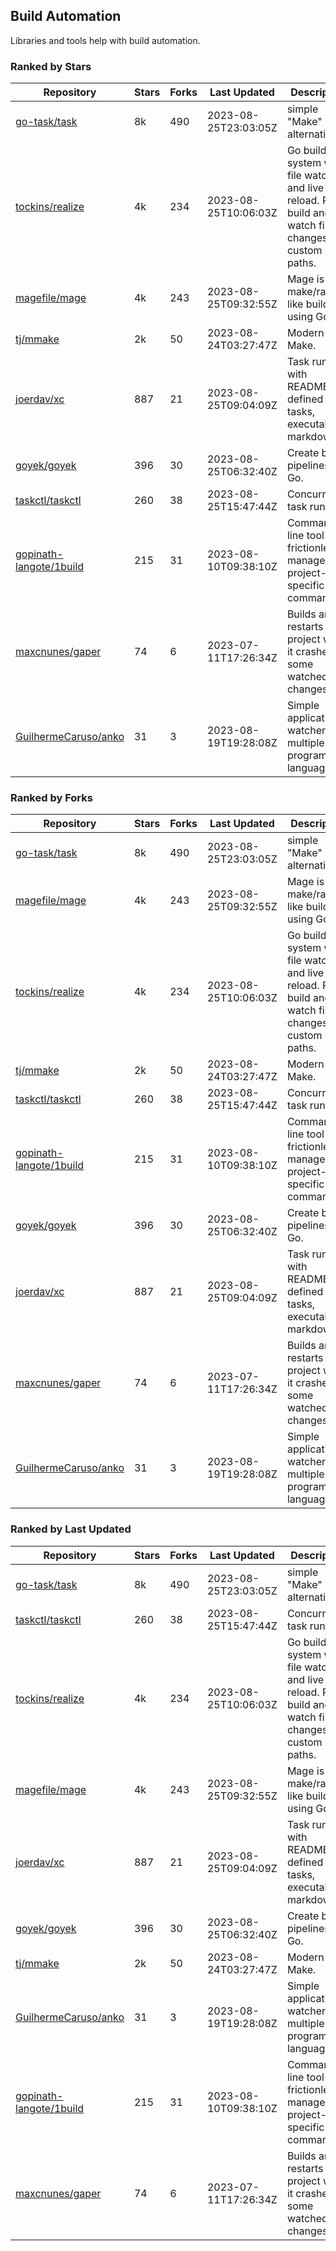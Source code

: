 ## Build Automation

Libraries and tools help with build automation.

### Ranked by Stars

| Repository | Stars | Forks | Last Updated | Description | 
|------------|-------|-------|--------------|-------------|
| [go-task/task](https://github.com/go-task/task) | 8k | 490 | 2023-08-25T23:03:05Z |  simple "Make" alternative. |
| [tockins/realize](https://github.com/tockins/realize) | 4k | 234 | 2023-08-25T10:06:03Z |  Go build a system with file watchers and live to reload. Run, build and watch file changes with custom paths. |
| [magefile/mage](https://github.com/magefile/mage) | 4k | 243 | 2023-08-25T09:32:55Z |  Mage is a make/rake-like build tool using Go. |
| [tj/mmake](https://github.com/tj/mmake) | 2k | 50 | 2023-08-24T03:27:47Z |  Modern Make. |
| [joerdav/xc](https://github.com/joerdav/xc) | 887 | 21 | 2023-08-25T09:04:09Z |  Task runner with README.md defined tasks, executable markdown. |
| [goyek/goyek](https://github.com/goyek/goyek) | 396 | 30 | 2023-08-25T06:32:40Z |  Create build pipelines in Go. |
| [taskctl/taskctl](https://github.com/taskctl/taskctl) | 260 | 38 | 2023-08-25T15:47:44Z |  Concurrent task runner. |
| [gopinath-langote/1build](https://github.com/gopinath-langote/1build) | 215 | 31 | 2023-08-10T09:38:10Z |  Command line tool to frictionlessly manage project-specific commands. |
| [maxcnunes/gaper](https://github.com/maxcnunes/gaper) | 74 | 6 | 2023-07-11T17:26:34Z |  Builds and restarts a Go project when it crashes or some watched file changes. |
| [GuilhermeCaruso/anko](https://github.com/GuilhermeCaruso/anko) | 31 | 3 | 2023-08-19T19:28:08Z |  Simple application watcher for multiple programming languages. |

### Ranked by Forks

| Repository | Stars | Forks | Last Updated | Description | 
|------------|-------|-------|--------------|-------------|
| [go-task/task](https://github.com/go-task/task) | 8k | 490 | 2023-08-25T23:03:05Z |  simple "Make" alternative. |
| [magefile/mage](https://github.com/magefile/mage) | 4k | 243 | 2023-08-25T09:32:55Z |  Mage is a make/rake-like build tool using Go. |
| [tockins/realize](https://github.com/tockins/realize) | 4k | 234 | 2023-08-25T10:06:03Z |  Go build a system with file watchers and live to reload. Run, build and watch file changes with custom paths. |
| [tj/mmake](https://github.com/tj/mmake) | 2k | 50 | 2023-08-24T03:27:47Z |  Modern Make. |
| [taskctl/taskctl](https://github.com/taskctl/taskctl) | 260 | 38 | 2023-08-25T15:47:44Z |  Concurrent task runner. |
| [gopinath-langote/1build](https://github.com/gopinath-langote/1build) | 215 | 31 | 2023-08-10T09:38:10Z |  Command line tool to frictionlessly manage project-specific commands. |
| [goyek/goyek](https://github.com/goyek/goyek) | 396 | 30 | 2023-08-25T06:32:40Z |  Create build pipelines in Go. |
| [joerdav/xc](https://github.com/joerdav/xc) | 887 | 21 | 2023-08-25T09:04:09Z |  Task runner with README.md defined tasks, executable markdown. |
| [maxcnunes/gaper](https://github.com/maxcnunes/gaper) | 74 | 6 | 2023-07-11T17:26:34Z |  Builds and restarts a Go project when it crashes or some watched file changes. |
| [GuilhermeCaruso/anko](https://github.com/GuilhermeCaruso/anko) | 31 | 3 | 2023-08-19T19:28:08Z |  Simple application watcher for multiple programming languages. |

### Ranked by Last Updated

| Repository | Stars | Forks | Last Updated | Description | 
|------------|-------|-------|--------------|-------------|
| [go-task/task](https://github.com/go-task/task) | 8k | 490 | 2023-08-25T23:03:05Z |  simple "Make" alternative. |
| [taskctl/taskctl](https://github.com/taskctl/taskctl) | 260 | 38 | 2023-08-25T15:47:44Z |  Concurrent task runner. |
| [tockins/realize](https://github.com/tockins/realize) | 4k | 234 | 2023-08-25T10:06:03Z |  Go build a system with file watchers and live to reload. Run, build and watch file changes with custom paths. |
| [magefile/mage](https://github.com/magefile/mage) | 4k | 243 | 2023-08-25T09:32:55Z |  Mage is a make/rake-like build tool using Go. |
| [joerdav/xc](https://github.com/joerdav/xc) | 887 | 21 | 2023-08-25T09:04:09Z |  Task runner with README.md defined tasks, executable markdown. |
| [goyek/goyek](https://github.com/goyek/goyek) | 396 | 30 | 2023-08-25T06:32:40Z |  Create build pipelines in Go. |
| [tj/mmake](https://github.com/tj/mmake) | 2k | 50 | 2023-08-24T03:27:47Z |  Modern Make. |
| [GuilhermeCaruso/anko](https://github.com/GuilhermeCaruso/anko) | 31 | 3 | 2023-08-19T19:28:08Z |  Simple application watcher for multiple programming languages. |
| [gopinath-langote/1build](https://github.com/gopinath-langote/1build) | 215 | 31 | 2023-08-10T09:38:10Z |  Command line tool to frictionlessly manage project-specific commands. |
| [maxcnunes/gaper](https://github.com/maxcnunes/gaper) | 74 | 6 | 2023-07-11T17:26:34Z |  Builds and restarts a Go project when it crashes or some watched file changes. |

